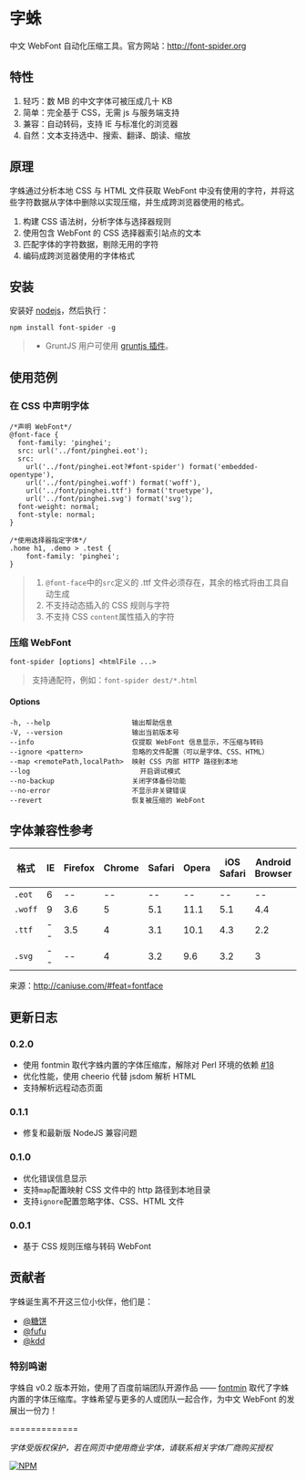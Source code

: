 #	字蛛

中文 WebFont 自动化压缩工具。官方网站：<http://font-spider.org>

## 特性

1. 轻巧：数 MB 的中文字体可被压成几十 KB
2. 简单：完全基于 CSS，无需 js 与服务端支持
3. 兼容：自动转码，支持 IE 与标准化的浏览器
4. 自然：文本支持选中、搜索、翻译、朗读、缩放

## 原理

字蛛通过分析本地 CSS 与 HTML 文件获取 WebFont 中没有使用的字符，并将这些字符数据从字体中删除以实现压缩，并生成跨浏览器使用的格式。

1. 构建 CSS 语法树，分析字体与选择器规则
2. 使用包含 WebFont 的 CSS 选择器索引站点的文本
3. 匹配字体的字符数据，剔除无用的字符
4. 编码成跨浏览器使用的字体格式

##	安装

安装好 [nodejs](http://nodejs.org)，然后执行：

```
npm install font-spider -g
```

> * GruntJS 用户可使用 [gruntjs 插件](https://github.com/aui/grunt-font-spider)。

##	使用范例

### 在 CSS 中声明字体

```
/*声明 WebFont*/
@font-face {
  font-family: 'pinghei';
  src: url('../font/pinghei.eot');
  src:
    url('../font/pinghei.eot?#font-spider') format('embedded-opentype'),
    url('../font/pinghei.woff') format('woff'),
    url('../font/pinghei.ttf') format('truetype'),
    url('../font/pinghei.svg') format('svg');
  font-weight: normal;
  font-style: normal;
}

/*使用选择器指定字体*/
.home h1, .demo > .test {
    font-family: 'pinghei';
}
```

> 1. ``@font-face``中的``src``定义的 .ttf 文件必须存在，其余的格式将由工具自动生成
> 2. 不支持动态插入的 CSS 规则与字符
> 3. 不支持 CSS ``content``属性插入的字符

###	压缩 WebFont

```
font-spider [options] <htmlFile ...>
```

> 支持通配符，例如：``font-spider dest/*.html``

#### Options

```
-h, --help                    输出帮助信息
-V, --version                 输出当前版本号
--info                        仅提取 WebFont 信息显示，不压缩与转码
--ignore <pattern>            忽略的文件配置（可以是字体、CSS、HTML）
--map <remotePath,localPath>  映射 CSS 内部 HTTP 路径到本地
--log                       	开启调试模式
--no-backup                   关闭字体备份功能
--no-error                    不显示非关键错误
--revert                      恢复被压缩的 WebFont
```


##	字体兼容性参考

格式 | IE | Firefox | Chrome | Safari | Opera | iOS Safari | Android Browser | Chrome for Android 
----- | ----- | ----- | ----- | ----- | ----- | ----- | ----- | -----
``.eot`` | 6  | -- | -- | -- | -- | -- | -- | --
``.woff`` | 9 | 3.6 | 5 | 5.1 | 11.1 | 5.1 | 4.4 | 36 
``.ttf`` | --  | 3.5 | 4 | 3.1 | 10.1 | 4.3 | 2.2 | 36
``.svg`` | -- | -- | 4 | 3.2 | 9.6 | 3.2 | 3 | 36

来源：<http://caniuse.com/#feat=fontface>

## 更新日志

### 0.2.0

* 使用 fontmin 取代字蛛内置的字体压缩库，解除对 Perl 环境的依赖 [#18](https://github.com/aui/font-spider/issues/18)
* 优化性能，使用 cheerio 代替 jsdom 解析 HTML
* 支持解析远程动态页面

### 0.1.1

* 修复和最新版 NodeJS 兼容问题 

### 0.1.0

* 优化错误信息显示
* 支持``map``配置映射 CSS 文件中的 http 路径到本地目录
* 支持``ignore``配置忽略字体、CSS、HTML 文件
  
### 0.0.1

* 基于 CSS 规则压缩与转码 WebFont

## 贡献者 

字蛛诞生离不开这三位小伙伴，他们是：

* [@糖饼](http://www.weibo.com/planeart)
* [@fufu](http://www.weibo.com/u/1715968673)
* [@kdd](http://www.weibo.com/kddie)

### 特别鸣谢

字蛛自 v0.2 版本开始，使用了百度前端团队开源作品 —— [fontmin](https://github.com/ecomfe/fontmin) 取代了字蛛内置的字体压缩库。字蛛希望与更多的人或团队一起合作，为中文 WebFont 的发展出一份力！

=============

*字体受版权保护，若在网页中使用商业字体，请联系相关字体厂商购买授权*

[![NPM](https://nodei.co/npm/font-spider.png?downloads=true&stars=true)](https://nodei.co/npm/font-spider/)
